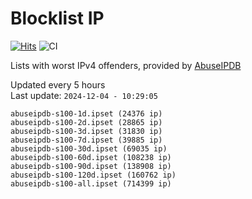 # Blocklist IP

[![Hits](https://hits.seeyoufarm.com/api/count/incr/badge.svg?url=https%3A%2F%2Fgithub.com%2Fborestad%2Fblocklist-ip%2F&count_bg=%2379C83D&title_bg=%23555555&icon=&icon_color=%23E7E7E7&title=hits&edge_flat=false)](https://hits.seeyoufarm.com)  ![CI](https://img.shields.io/github/workflow/status/borestad/blocklist-ip/CI?style=flat-square)

Lists with worst IPv4 offenders, provided by [AbuseIPDB](https://www.abuseipdb.com/)

<!-- FOOTER-PLACEHOLDER -->
Updated every 5 hours<br>
Last update: `2024-12-04 - 10:29:05`
```
abuseipdb-s100-1d.ipset (24376 ip)
abuseipdb-s100-2d.ipset (28865 ip)
abuseipdb-s100-3d.ipset (31830 ip)
abuseipdb-s100-7d.ipset (39885 ip)
abuseipdb-s100-30d.ipset (69035 ip)
abuseipdb-s100-60d.ipset (108238 ip)
abuseipdb-s100-90d.ipset (138908 ip)
abuseipdb-s100-120d.ipset (160762 ip)
abuseipdb-s100-all.ipset (714399 ip)
```
